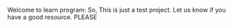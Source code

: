 Welcome to learn program:
    So, This is just a test project.
    Let us know if you have a good resource. PLEASE